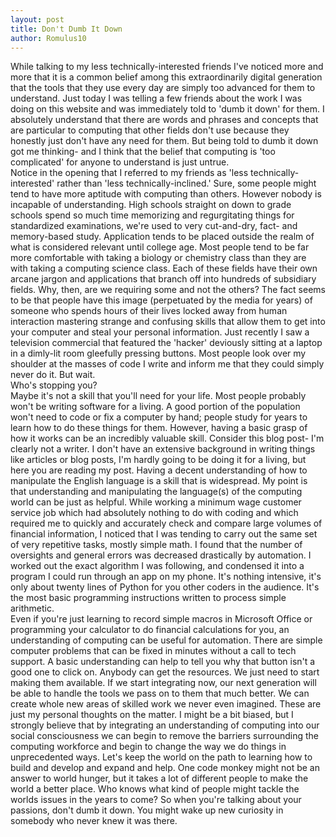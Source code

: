 ```yaml
---
layout: post
title: Don't Dumb It Down
author: Romulus10
---
```

While talking to my less technically-interested friends I've noticed more and more that it is a common belief among this extraordinarily digital generation that the tools that they use every day are simply too advanced for them to understand. Just today I was telling a few friends about the work I was doing on this website and was immediately told to 'dumb it down' for them. I absolutely understand that there are words and phrases and concepts that are particular to computing that other fields don't use because they honestly just don't have any need for them. But being told to dumb it down got me thinking- and I think that the belief that computing is 'too complicated' for anyone to understand is just untrue.   
Notice in the opening that I referred to my friends as 'less technically-interested' rather than 'less technically-inclined.' Sure, some people might tend to have more aptitude with computing than others. However nobody is incapable of understanding. High schools straight on down to grade schools spend so much time memorizing and regurgitating things for standardized examinations, we're used to very cut-and-dry, fact- and memory-based study. Application tends to be placed outside the realm of what is considered relevant until college age. 
Most people tend to be far more comfortable with taking a biology or chemistry class than they are with taking a computing science class. Each of these fields have their own arcane jargon and applications that branch off into hundreds of subsidiary fields. Why, then, are we requiring some and not the others? The fact seems to be that people  have this image (perpetuated by the media for years) of someone who spends hours of their lives locked away from human interaction mastering strange and confusing skills that allow them to get into your computer and steal your personal information. Just recently I saw a television commercial that featured the 'hacker' deviously sitting at a laptop in a dimly-lit room gleefully pressing buttons. Most people look over my shoulder at the masses of code I write and inform me that they could simply never do it. 
But wait.   
Who's stopping you?     
Maybe it's not a skill that you'll need for your life. Most people probably won't be writing software for a living. A good portion of the population won't need to code or fix a computer by hand; people study for years to learn how to do these things for them. However, having a basic grasp of how it works can be an incredibly valuable skill. Consider this blog post- I'm clearly not a writer. I don't have an extensive background in writing things like articles or blog posts, I'm hardly going to be doing it for a living, but here you are reading my post. Having a decent understanding of how to manipulate the English language is a skill that is widespread. My point is that understanding and manipulating the language(s) of the computing world can be just as helpful. While working a minimum wage customer service job which had absolutely nothing to do with coding and which required me to quickly and accurately check and compare large volumes of financial information, I noticed that I was tending to carry out the same set of very repetitive tasks, mostly simple math. I found that the number of oversights and general errors was decreased drastically by automation. I worked out the exact algorithm I was following, and condensed it into a program I could run through an app on my phone. It's nothing intensive, it's only about twenty lines of Python for you other coders in the audience. It's the most basic programming instructions written to process simple arithmetic.     
Even if you're just learning to record simple macros in Microsoft Office or programming your calculator to do financial calculations for you, an understanding of computing can be useful for automation. There are simple computer problems that can be fixed in minutes without a call to tech support. A basic understanding can help to tell you why that button isn't a good one to click on. Anybody can get the resources. We just need to start making them available. If we start integrating now, our next generation will be able to handle the tools we pass on to them that much better. We can create whole new areas of skilled work we never even imagined. These are just my personal thoughts on the matter. I might be a bit biased, but I strongly believe that by integrating an understanding of computing into our social consciousness we can begin to remove the barriers surrounding the computing workforce and begin to change the way we do things in unprecedented ways. Let's keep the world on the path to learning how to build and develop and expand and help. One code monkey might not be an answer to world hunger, but it takes a lot of different people to make the world a better place. Who knows what kind of people might tackle the worlds issues in the years to come? So when you're talking about your passions, don't dumb it down. You might wake up new curiosity in somebody who never knew it was there. 
